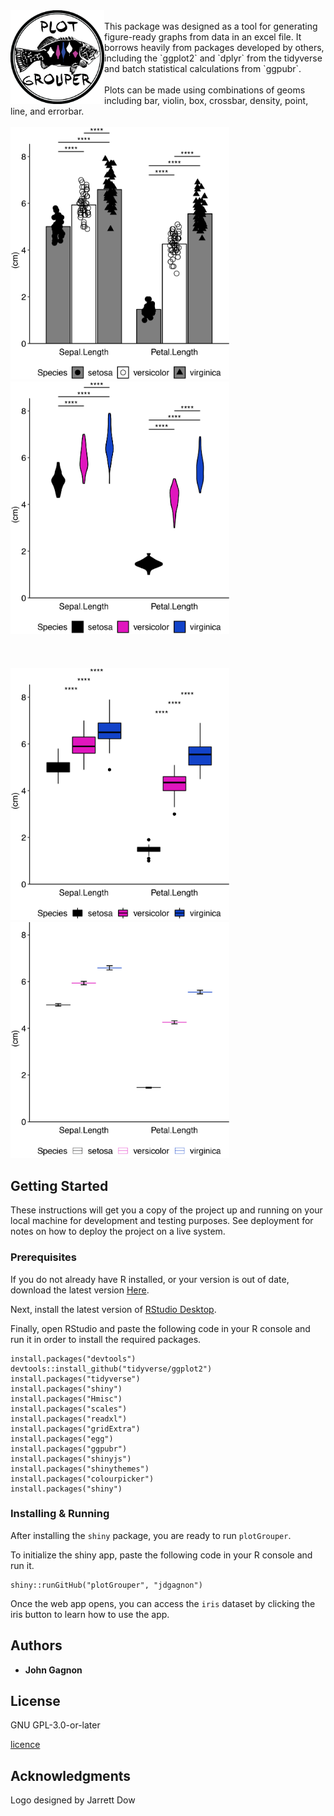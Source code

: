 <img align = "left" src="www/logo_small.png" width ="150"/>
<br>
This package was designed as a tool for generating figure-ready graphs from data in an excel file. It borrows heavily from packages developed by others, including the `ggplot2` and `dplyr` from the tidyverse and batch statistical calculations from `ggpubr`.
<br><br>
Plots can be made using combinations of geoms including bar, violin, box, crossbar, density, point, line, and errorbar.
<br><br>
<img src="www/Bar_example.png" width ="350"/>&nbsp;&nbsp; <img src="www/Violin_example.png" width ="350"/>
<br><br><br><br>
<img src="www/Box_example.png" width ="350" />&nbsp;&nbsp; <img src="www/Crossbar_example.png" width ="350"/>



## Getting Started

These instructions will get you a copy of the project up and running on your local machine for development and testing purposes. See deployment for notes on how to deploy the project on a live system.

### Prerequisites

If you do not already have R installed, or your version is out of date, download the latest version [Here](https://cran.r-project.org). 



Next, install the latest version of [RStudio Desktop](https://www.rstudio.com/products/rstudio/#Desktop).

Finally, open RStudio and paste the following code in your R console and run it in order to install the required packages.

```
install.packages("devtools")
devtools::install_github("tidyverse/ggplot2")
install.packages("tidyverse")
install.packages("shiny")
install.packages("Hmisc")
install.packages("scales")
install.packages("readxl")
install.packages("gridExtra")
install.packages("egg")
install.packages("ggpubr")
install.packages("shinyjs")
install.packages("shinythemes")
install.packages("colourpicker")
install.packages("shiny")
```

### Installing & Running

After installing the `shiny` package, you are ready to run `plotGrouper`.

To initialize the shiny app, paste the following code in your R console and run it.

```
shiny::runGitHub("plotGrouper", "jdgagnon")
```

Once the web app opens, you can access the `iris` dataset by clicking the iris button to learn how to use the app.


## Authors

* **John Gagnon**

## License

GNU GPL-3.0-or-later

[licence](https://www.gnu.org/licenses/gpl.txt)

## Acknowledgments

Logo designed by Jarrett Dow
